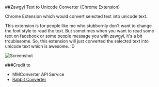 ##Zawgyi Text to Unicode Converter (Chrome Extension)

Chrome Extension which would convert selected text into unicode text. 

This extension is for people like me who stubbornly don't want to change the font style to read the text. But sometimes when you want to read some text on facebook or some people message you with zawgyi, it's a bit troublesome. So, this extension will just converted the selected text into unicode text which is awesome. :D

![Screenshot](https://dl.dropboxusercontent.com/u/31893285/zg2uni-chrome-ext.png)

###Credit to

* MMConverter API Service
* [Rabbit Converter](https://github.com/Rabbit-Converter)

